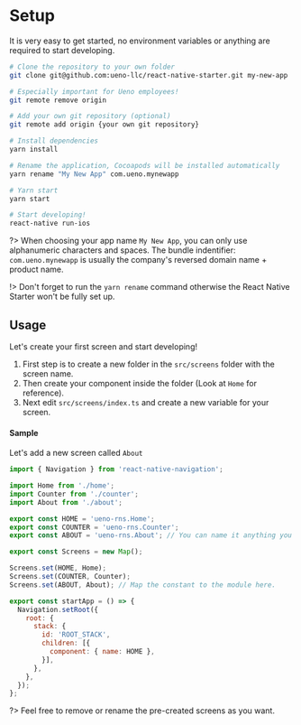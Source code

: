 # Setup

It is very easy to get started, no environment variables or anything are required to start developing.

```bash
# Clone the repository to your own folder
git clone git@github.com:ueno-llc/react-native-starter.git my-new-app

# Especially important for Ueno employees!
git remote remove origin

# Add your own git repository (optional)
git remote add origin {your own git repository}

# Install dependencies
yarn install

# Rename the application, Cocoapods will be installed automatically
yarn rename "My New App" com.ueno.mynewapp

# Yarn start
yarn start

# Start developing!
react-native run-ios
```

?> When choosing your app name `My New App`, you can only use alphanumeric characters and spaces. The bundle indentifier: `com.ueno.mynewapp` is usually the company's reversed domain name + product name.

!> Don't forget to run the `yarn rename` command otherwise the React Native Starter won't be fully set up.

## Usage

Let's create your first screen and start developing!

1. First step is to create a new folder in the `src/screens` folder with the screen name.
2. Then create your component inside the folder (Look at `Home` for reference).
3. Next edit `src/screens/index.ts` and create a new variable for your screen.

#### Sample

Let's add a new screen called `About`

```js
import { Navigation } from 'react-native-navigation';

import Home from './home';
import Counter from './counter';
import About from './about';

export const HOME = 'ueno-rns.Home';
export const COUNTER = 'ueno-rns.Counter';
export const ABOUT = 'ueno-rns.About'; // You can name it anything you want

export const Screens = new Map();

Screens.set(HOME, Home);
Screens.set(COUNTER, Counter);
Screens.set(ABOUT, About); // Map the constant to the module here.

export const startApp = () => {
  Navigation.setRoot({
    root: {
      stack: {
        id: 'ROOT_STACK',
        children: [{
          component: { name: HOME },
        }],
      },
    },
  });
};
```

?> Feel free to remove or rename the pre-created screens as you want.
